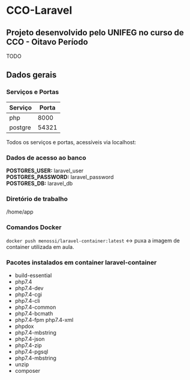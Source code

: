 # CCO-Laravel

## Projeto desenvolvido pelo UNIFEG no curso de CCO - Oitavo Período  

TODO

## Dados gerais  

### Serviços e Portas

| Serviço | Porta |
|---------|-------|
|php      |8000   |
|postgre | 54321 |  

Todos os serviços e portas, acessíveis via localhost:<porta>  

### Dados de acesso ao banco

**POSTGRES_USER:** laravel_user  
**POSTGRES_PASSWORD:** laravel_password   
**POSTGRES_DB:** laravel_db  

### Diretório de trabalho

/home/app

### Comandos Docker

`docker push menossi/laravel-container:latest` <-> puxa a imagem de container utilizada em aula.  

### Pacotes instalados em container laravel-container

- build-essential  
- php7.4  
- php7.4-dev
- php7.4-cgi  
- php7.4-cli  
- php7.4-common  
- php7.4-bcmath  
- php7.4-fpm php7.4-xml  
- phpdox  
- php7.4-mbstring  
- php7.4-json
- php7.4-zip  
- php7.4-pgsql  
- php7.4-mbstring  
- unzip  
- composer
